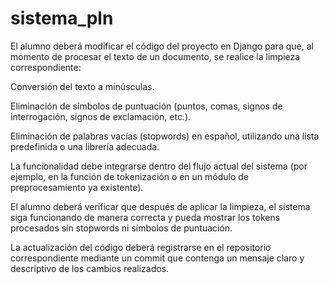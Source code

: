 # sistema_pln
El alumno deberá modificar el código del proyecto en Django para que, al momento de procesar el texto de un documento, se realice la limpieza correspondiente:

Conversión del texto a minúsculas.

Eliminación de símbolos de puntuación (puntos, comas, signos de interrogación, signos de exclamación, etc.).

Eliminación de palabras vacías (stopwords) en español, utilizando una lista predefinida o una librería adecuada.

La funcionalidad debe integrarse dentro del flujo actual del sistema (por ejemplo, en la función de tokenización o en un módulo de preprocesamiento ya existente).

El alumno deberá verificar que después de aplicar la limpieza, el sistema siga funcionando de manera correcta y pueda mostrar los tokens procesados sin stopwords ni símbolos de puntuación.

La actualización del código deberá registrarse en el repositorio correspondiente mediante un commit que contenga un mensaje claro y descriptivo de los cambios realizados.
